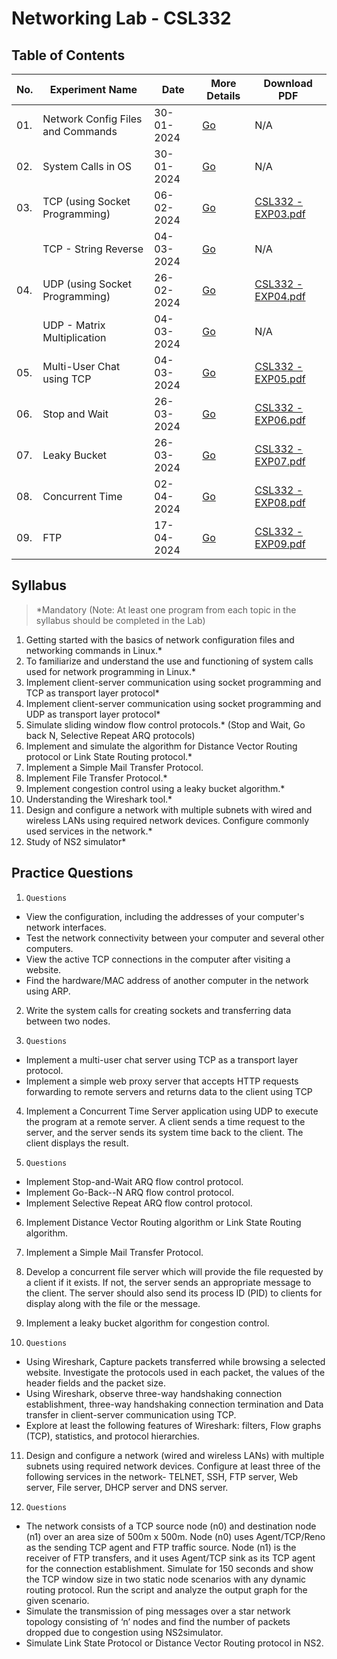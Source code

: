 # Networking Lab - CSL332

## Table of Contents

| No. | Experiment Name                    | Date         | More Details   | Download PDF                                                                                        |
| --- | ---                                | ---          | ---            | ---                                                                                                 |
| 01. | Network Config Files and Commands  | 30-01-2024   | [Go](/EXP01/)  | N/A                                                                                                 |
| 02. | System Calls in OS                 | 30-01-2024   | [Go](/EXP02/)  | N/A                                                                                                 |
| 03. | TCP (using Socket Programming)     | 06-02-2024   | [Go](/EXP03/)  | [CSL332 - EXP03.pdf](https://github.com/blackpeps/networklab2024/files/14379167/CSL332.-.EXP03.pdf) |
|     | TCP - String Reverse               | 04-03-2024   | [Go](/EXP03A/) | N/A |
| 04. | UDP (using Socket Programming)     | 26-02-2024   | [Go](/EXP04/)  | [CSL332 - EXP04.pdf](https://github.com/blackpeps/networklab2024/files/14379588/CSL332.-.EXP04.pdf) |
|     | UDP - Matrix Multiplication        | 04-03-2024   | [Go](/EXP04A/) | N/A |
| 05. | Multi-User Chat using TCP          | 04-03-2024   | [Go](/EXP05/)  | [CSL332 - EXP05.pdf](https://github.com/blackpeps/networklab2024/files/14469951/CSL332.-.EXP05.pdf) |
| 06. | Stop and Wait                      | 26-03-2024   | [Go](/EXP06/)  | [CSL332 - EXP06.pdf](https://github.com/blackpeps/networklab2024/files/14748481/CSL332.-.EXP06.pdf) |
| 07. | Leaky Bucket                       | 26-03-2024   | [Go](/EXP07/)  | [CSL332 - EXP07.pdf](https://github.com/blackpeps/networklab2024/files/14748483/CSL332.-.EXP07.pdf) |
| 08. | Concurrent Time                    | 02-04-2024   | [Go](/EXP08/)  | [CSL332 - EXP08.pdf](https://github.com/blackpeps/networklab2024/files/14812230/CSL332.-.EXP08.pdf) |
| 09. | FTP                                | 17-04-2024   | [Go](/EXP09/)  | [CSL332 - EXP09.pdf](https://github.com/blackpeps/networklab2024/files/14983576/CSL332.-.EXP09.pdf) |

## Syllabus

> *Mandatory (Note: At least one program from each topic in the syllabus should be completed in the Lab)

1. Getting started with the basics of network configuration files and networking commands in Linux.*
2. To familiarize and understand the use and functioning of system calls used for network programming in Linux.*
3. Implement client-server communication using socket programming and TCP as transport layer protocol*
4. Implement client-server communication using socket programming and UDP as transport layer protocol*
5. Simulate sliding window flow control protocols.* (Stop and Wait, Go back N, Selective Repeat ARQ protocols)
6. Implement and simulate the algorithm for Distance Vector Routing protocol or Link State Routing protocol.*
7. Implement a Simple Mail Transfer Protocol.
8. Implement File Transfer Protocol.*
9. Implement congestion control using a leaky bucket algorithm.*
10. Understanding the Wireshark tool.*
11. Design and configure a network with multiple subnets with wired and wireless LANs using required network devices. Configure commonly used services in the network.*
12. Study of NS2 simulator*

## Practice Questions

1. `Questions`
- View the configuration, including the addresses of your computer's network interfaces.
- Test the network connectivity between your computer and several other computers.
- View the active TCP connections in the computer after visiting a website.
- Find the hardware/MAC address of another computer in the network using ARP.

2. Write the system calls for creating sockets and transferring data between two nodes.

3. `Questions`
- Implement a multi-user chat server using TCP as a transport layer protocol.
- Implement a simple web proxy server that accepts HTTP requests forwarding to remote servers and returns data to the client using TCP

4. Implement a Concurrent Time Server application using UDP to execute the program at a remote server. A client sends a time request to the server, and the server sends its system time back to the client. The client displays the result.

5. `Questions`
- Implement Stop-and-Wait ARQ flow control protocol.
- Implement Go-Back--N ARQ flow control protocol.
- Implement Selective Repeat ARQ flow control protocol.

6. Implement Distance Vector Routing algorithm or Link State Routing algorithm.

7. Implement a Simple Mail Transfer Protocol.

8. Develop a concurrent file server which will provide the file requested by a client if it exists. If not, the server sends an appropriate message to the client. The server should also send its process ID (PID) to clients for display along with the file or the message.

9. Implement a leaky bucket algorithm for congestion control.

10. `Questions`
- Using Wireshark, Capture packets transferred while browsing a selected website. Investigate the protocols used in each packet, the values of the header fields and the packet size.
- Using Wireshark, observe three-way handshaking connection establishment, three-way handshaking connection termination and Data transfer in client-server communication using TCP.
- Explore at least the following features of Wireshark: filters, Flow graphs (TCP), statistics, and protocol hierarchies.

11. Design and configure a network (wired and wireless LANs) with multiple subnets using required network devices. Configure at least three of the following services in the network- TELNET, SSH, FTP server, Web server, File server, DHCP server and DNS server.

12. `Questions`
- The network consists of a TCP source node (n0) and destination node (n1) over an area size of 500m x 500m. Node (n0) uses Agent/TCP/Reno as the sending TCP agent and FTP traffic source. Node (n1) is the receiver of FTP transfers, and it uses Agent/TCP sink as its TCP agent for the connection establishment. Simulate for 150 seconds and show the TCP window size in two static node scenarios with any dynamic routing protocol. Run the script and analyze the output graph for the given scenario.
- Simulate the transmission of ping messages over a star network topology consisting of ‘n’ nodes and find the number of packets dropped due to congestion using NS2simulator.
- Simulate Link State Protocol or Distance Vector Routing protocol in NS2.
